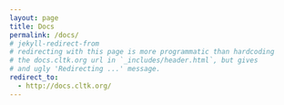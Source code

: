 ```yaml
---
layout: page
title: Docs
permalink: /docs/
# jekyll-redirect-from
# redirecting with this page is more programmatic than hardcoding
# the docs.cltk.org url in `_includes/header.html`, but gives
# and ugly 'Redirecting ...' message.
redirect_to:
  - http://docs.cltk.org/
---
```

